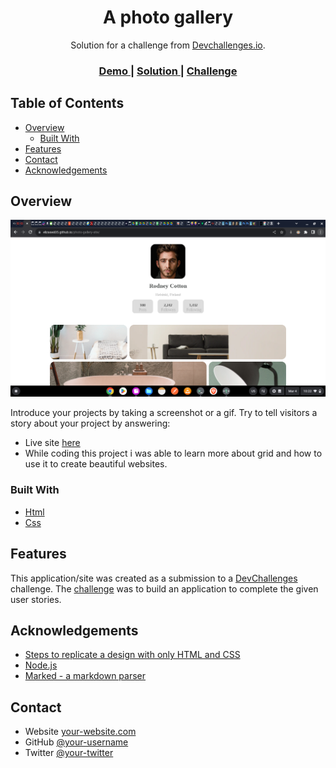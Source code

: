 <!-- Please update value in the {}  -->

<h1 align="center">A photo gallery</h1>

<div align="center">
   Solution for a challenge from  <a href="legacy.devchallenges.io" target="_blank">Devchallenges.io</a>.
</div>

<div align="center">
  <h3>
    <a href="https://elizase405.github.io/photo-gallery-site/">
      Demo
    </a>
    <span> | </span>
    <a href="https://github.com/elizase405/photo-gallery-site">
      Solution
    </a>
    <span> | </span>
    <a href="https://devchallenges.io/challenges/gcbWLxG6wdennelX7b8I">
      Challenge
    </a>
  </h3>
</div>

<!-- TABLE OF CONTENTS -->

## Table of Contents

- [Overview](#overview)
  - [Built With](#built-with)
- [Features](#features)
- [Contact](#contact)
- [Acknowledgements](#acknowledgements)

<!-- OVERVIEW -->

## Overview

![screenshot](assets/photo-gallery-site.png)

Introduce your projects by taking a screenshot or a gif. Try to tell visitors a story about your project by answering:

- Live site [here](https://elizase405.github.io/photo-gallery-site/)
- While coding this project i was able to learn more about grid and how to use it to create beautiful websites.

### Built With

<!-- This section should list any major frameworks that you built your project using. Here are a few examples.-->

- [Html](https://html.com/)
- [Css](https://developer.mozilla.org/en-US/docs/Web/CSS)

## Features

<!-- List the features of your application or follow the template. Don't share the figma file here :) -->

This application/site was created as a submission to a [DevChallenges](https://devchallenges.io/challenges) challenge. The [challenge](https://devchallenges.io/challenges/gcbWLxG6wdennelX7b8I) was to build an application to complete the given user stories.


## Acknowledgements

<!-- This section should list any articles or add-ons/plugins that helps you to complete the project. This is optional but it will help you in the future. For exmpale -->

- [Steps to replicate a design with only HTML and CSS](https://devchallenges-blogs.web.app/how-to-replicate-design/)
- [Node.js](https://nodejs.org/)
- [Marked - a markdown parser](https://github.com/chjj/marked)

## Contact

- Website [your-website.com](https://{your-web-site-link})
- GitHub [@your-username](https://github.com/elizase405)
- Twitter [@your-twitter](https://twitter.com/eliza31634)

